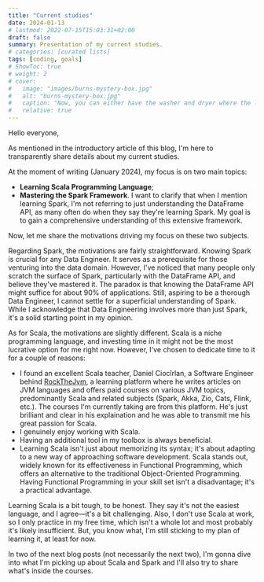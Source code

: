 ```yaml
---
title: "Current studies"
date: 2024-01-13
# lastmod: 2022-07-15T15:03:31+02:00
draft: false
summary: Presentation of my current studies.
# categories: [curated lists]
tags: [coding, goals]
# ShowToc: true
# weight: 2
# cover:
#   image: "images/burns-mystery-box.jpg"
#   alt: "burns-mystery-box.jpg"
#   caption: "Now, you can either have the washer and dryer where the lovely Smithers is standing, or you can trade it all in for what's in this box."
#   relative: true
---
```


<!-- **Last updated:** {{< param lastmod >}} -->

<!-- Hello everyone,

as anticipated in the presentation article of this blog, I'm going to transparently show what my current studies are about. In particular, I'll post a link reconducting to my Notion personal page, where there is the list of courses I took or I'm taking, with a brief description and some additional details.

At the moment I'm writing (January 2024), my focus is on two topics:
- to learn **Scala** programing language;
- to learn **Spark** Framework. By saying this, I am not referring to "learn DataFrame API", which is what many people intend when they say "I'm learning Spark", but it would be a really comprehensive knowledge on this big framework. I'll go more in depth on that very shortly.

Now, I want to share the motivations that push me to mainly focus on these two topics.

As far as concerned to **Spark**, the motivations are pretty trivial. Knowing Spark is a must for every Data Engineers. It's a prerequisite for everyone wants to try to enter in the Data domain. The fact is that, as far as I understood, many people just learn the surface of Spark, meaning that as far as they become familiar with this tool (in particular with DataFrame API) they think they know Spark. The pradadox is that most probably kwnowing DataFrame API is enough for the 90% of applications. But, as someone who aspires to be a Data Enginner, I cannot afford to kwnow Spark only superficially. I am very aware that Data Engineering is not only about Spark, but it's a good starting point in my opinion.

About Scala, motivations are slighlty different. Scala is a very niche programming language and maybe learning that could not be the best investement right now for me. But, I choose to invest my time learning that for two main reasons:
- I happened to find a good Scala teacher who has the ability to transmit me his big passion for Scala. His way to exaplain is brillian. He's Daniel Ciocîrlan, a Software Engineer who creates a great learning platform called [RockTheJvm](https://rockthejvm.com/), where he constantly posts articles about JVM languages and has paid course on some JVM topics, but mainly on Scala and related topics (Spark, Akka, Zio and Cats, Flink, and so on). Indeed the courses I am currently taking are from this platform;
- basically I like it;
- having an additional tool in your toolbox is not bad;
- learning Scala is not only about syntax; it's about a new way of thinking programming software. Scala is great (and mostly knonw) in Functional Programming, which is an alternative way of writing software to Objective-Oriented Programming. Again, having Functional Porgramming paradigm in your toolbox is not bad.

Learning Scala will not be easy. It's widely regarded as a very difficult programming language to learn, with a steep learning curve. For my personal case, the difficulty is increased by the fact that I have not the opportunity to use Scala at work, so I can use that only in my free time, which is msot probabily not enough. But for the moment my intentions to learn it reamains. -->

Hello everyone,

As mentioned in the introductory article of this blog, I'm here to transparently share details about my current studies.

At the moment of writing (January 2024), my focus is on two main topics:

- **Learning Scala Programming Language**;
- **Mastering the Spark Framework**. I want to clarify that when I mention learning Spark, I'm not referring to just understanding the DataFrame API, as many often do when they say they're learning Spark. My goal is to gain a comprehensive understanding of this extensive framework.

Now, let me share the motivations driving my focus on these two subjects.

Regarding Spark, the motivations are fairly straightforward. Knowing Spark is crucial for any Data Engineer. It serves as a prerequisite for those venturing into the data domain. However, I've noticed that many people only scratch the surface of Spark, particularly with the DataFrame API, and believe they've mastered it. The paradox is that knowing the DataFrame API might suffice for about 90% of applications. Still, aspiring to be a thorough Data Engineer, I cannot settle for a superficial understanding of Spark. While I acknowledge that Data Engineering involves more than just Spark, it's a solid starting point in my opinion.

As for Scala, the motivations are slightly different. Scala is a niche programming language, and investing time in it might not be the most lucrative option for me right now. However, I've chosen to dedicate time to it for a couple of reasons:
- I found an excellent Scala teacher, Daniel Ciocîrlan, a Software Engineer behind [RockTheJvm](https://rockthejvm.com/), a learning platform where he writes articles on JVM languages and offers paid courses on various JVM topics, predominantly Scala and related subjects (Spark, Akka, Zio, Cats, Flink, etc.). The courses I'm currently taking are from this platform. He's just brilliant and clear in his explaination and he was able to transmit me his great passion for Scala.
- I genuinely enjoy working with Scala.
- Having an additional tool in my toolbox is always beneficial.
- Learning Scala isn't just about memorizing its syntax; it's about adapting to a new way of approaching software development. Scala stands out, widely known for its effectiveness in Functional Programming, which offers an alternative to the traditional Object-Oriented Programming. Having Functional Programming in your skill set isn't a disadvantage; it's a practical advantage.

Learning Scala is a bit tough, to be honest. They say it's not the easiest language, and I agree—it's a bit challenging. Also, I don't use Scala at work, so I only practice in my free time, which isn't a whole lot and most probably it's likely insufficient. But, you know what, I'm still sticking to my plan of learning it, at least for now.

In two of the next blog posts (not necessarily the next two), I'm gonna dive into what I'm picking up about Scala and Spark and I'll also try to share what's inside the courses.